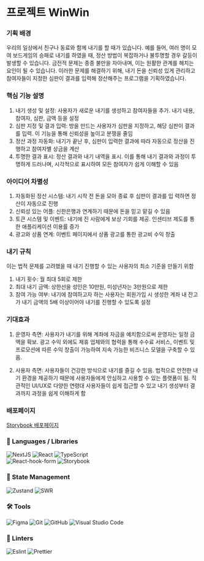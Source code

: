 # 프로젝트 WinWin

### 기획 배경

우리의 일상에서 친구나 동료와 함께 내기를 할 때가 있습니다. 예를 들어, 여러 명이 모여 보드게임의 승패로 내기를 하였을 때, 정산 방법이 복잡하거나 불투명할 경우 갈등이 발생할 수 있습니다. 금전적 문제는 종종 불만을 자아내며, 이는 원활한 관계를 해치는 요인이 될 수 있습니다. 이러한 문제를 해결하기 위해, 내기 돈을 신뢰성 있게 관리하고 참여자들이 지정한 심판이 결과를 입력해 정산해주는 프로그램을 기획하였습니다.

### 핵심 기능 설명

1. 내기 생성 및 설정: 사용자가 새로운 내기를 생성하고 참여자들을 추가. 내기 내용, 참여자, 심판, 금액 등을 설정
2. 심판 지정 및 결과 입력: 방을 만드는 사용자가 심판을 지정하고, 해당 심판이 결과를 입력. 이 기능을 통해 신뢰성을 높이고 분쟁을 줄임
3. 정산 과정 자동화: 내기가 끝난 후, 심판이 입력한 결과에 따라 자동으로 정산을 진행하고 참여자별 상금을 계산
4. 투명한 결과 표시: 정산 결과와 내기 내역을 표시. 이를 통해 내기 결과와 과정이 투명하게 드러나며, 시각적으로 표시하여 모든 참여자가 쉽게 이해할 수 있음

### 아이디어 차별성

1. 자동화된 정산 시스템: 내기 시작 전 돈을 모아 종료 후 심판이 결과를 입
   력하면 정산이 자동으로 진행
2. 신뢰성 있는 어플: 신한은행과 연계하기 때문에 돈을 믿고 맡길 수 있음
3. 토큰 시스템 및 이벤트: 내기에 진 사람에게 보상 기회를 제공. 인센티브
   제도를 통한 애플리케이션 이용률 증가
4. 광고와 상품 연계: 이벤트 페이지에서 상품 광고를 통한 광고비 수익 창출

### 내기 규칙

이는 법적 문제를 고려했을 때 내기 진행할 수 있는 사용자의 최소 기준을 만들기 위함

1. 내기 횟수: 월 최대 5회로 제한
2. 최대 내기 금액: 상한선을 성인은 10만원, 미성년자는 3만원으로 제한
3. 참여 가능 여부: 내기에 참여하고자 하는 사용자는 회원가입 시 생성한 계좌 내 잔고가 내기 금액의 5배 이상이어야 내기를 진행할 수 있도록 설정

### 기대효과

1. 운영자 측면: 사용자가 내기를 위해 계좌에 자금을 예치함으로써 운영자는 일정 금액을 확보. 광고 수익 외에도 제휴 업체와의 협력을 통해 수수료 서비스, 이벤트 및 프로모션에 따른 수익 창출이 가능하여 지속 가능한 비즈니스 모델을 구축할 수 있음.

2. 사용자 측면: 사용자들이 건강한 방식으로 내기를 즐길 수 있음. 법적으로 안전한 내기 환경을 제공하기 때문에 사용자들에게 안심하고 사용할 수 있는 플랫폼이 됨. 직관적인 UI/UX로 다양한 연령대 사용자들이 쉽게 접근할 수 있고 내기 생성부터 결과까지 과정을 쉽게 이해하게 함

### 배포페이지

[Storybook 배포페이지](https://651fd2521967afdc6589d5eb-ywlfyuyzgp.chromatic.com/?path=/)

### 📃 Languages / Libraries

![NextJS](https://img.shields.io/badge/NextJS-%23000000.svg?style=for-the-badge&logo=Next.js&logoColor=white)
![React](https://img.shields.io/badge/react-%2320232a.svg?style=for-the-badge&logo=react&logoColor=%2361DAFB)
![TypeScript](https://img.shields.io/badge/typescript-004088.svg?style=for-the-badge&logo=typescript&logoColor=white)<br/>
![React-hook-form](https://img.shields.io/badge/React_Hook_Form-FF3366?style=for-the-badge&logo=react&logoColor=%2361DAFB)
![Storybook](https://img.shields.io/badge/storybook-FF4785?style=for-the-badge&logo=storybook&logoColor=white)

### 📝 State Management

![Zustand](https://img.shields.io/badge/zustand-orange?style=for-the-badge&logo=zustand&logoColor=white)
![SWR](https://img.shields.io/badge/swr-000000?style=for-the-badge&logo=swr&logoColor=%2361DAFB)

### 🛠 Tools

![Figma](https://img.shields.io/badge/figma-%23F24E1E.svg?style=for-the-badge&logo=figma&logoColor=white)
![Git](https://img.shields.io/badge/git-%23F05033.svg?style=for-the-badge&logo=git&logoColor=white)
![GitHub](https://img.shields.io/badge/github-%23121011.svg?style=for-the-badge&logo=github&logoColor=white)
![Visual Studio Code](https://img.shields.io/badge/Visual%20Studio%20Code-0078d7.svg?style=for-the-badge&logo=visual-studio-code&logoColor=white)

### 🧐 Linters

![Eslint](https://img.shields.io/badge/eslint-3A33D1?style=for-the-badge&logo=eslint&logoColor=white)
![Prettier](https://img.shields.io/badge/prettier-1A2C34?style=for-the-badge&logo=prettier&logoColor=F7BA3E)
